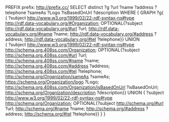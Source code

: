 PREFIX prefix: <http://prefix.cc/>
SELECT distinct ?g ?url ?name ?address ?telephone ?sameAs ?Logo ?isBasedOnUrl ?description
WHERE { 
  GRAPH ?g{
  { ?subject <http://www.w3.org/1999/02/22-rdf-syntax-ns#type> <http://rdf.data-vocabulary.org/#Organization>;
             OPTIONAL{?subject <http://rdf.data-vocabulary.org/#url> ?url;
             <http://rdf.data-vocabulary.org/#name> ?name;
                             <http://rdf.data-vocabulary.org/#address> ?address;
                             <http://rdf.data-vocabulary.org/#tel> ?telephone}} UNION 		
   { ?subject <http://www.w3.org/1999/02/22-rdf-syntax-ns#type> <http://schema.org.408ss.com/Organization>;
              OPTIONAL{?subject <http://schema.org.408ss.com/#url> ?url;
             <http://schema.org.408ss.com/#name> ?name;
                             <http://schema.org.408ss.com/#address> ?address;
            <http://schema.org.408ss.com/#tel> ?telephone;
            <http://schema.org/Organization/sameAs> ?sameAs;
            <https://schema.org/Organization/logo> ?Logo;
            <http://schema.org.408ss.com/Organization/isBasedOnUrl> ?isBasedOnUrl;
            <http://schema.org/Organization/description> ?description}} UNION
    { ?subject <http://www.w3.org/1999/02/22-rdf-syntax-ns#type> <http://schema.org/Organization>;
              OPTIONAL{?subject <http://schema.org/#url> ?url;
             <http://schema.org/#name> ?name;
                             <http://schema.org/#address> ?address;
            <http://schema.org/#tel> ?telephone}}
  }
}

